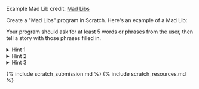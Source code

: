 <span class="small-text">Example Mad Lib credit: [Mad Libs](https://www.madlibs.com/printables/)</span>

Create a "Mad Libs" program in Scratch. Here's an example of a Mad Lib:


Your program should ask for at least 5 words or phrases from the user, then tell a story with those phrases filled in.

<details>
<summary>Hint 1</summary>

The <a href="https://en.scratch-wiki.info/wiki/Ask_()_and_Wait_(block))">'ask'</a> block (under 'sensing') will prompt the user with a question, and let them type an answer. The answer they type is stored in the special <a href="https://en.scratch-wiki.info/wiki/Answer_(block))">'answer'</a> variable.

</details>

<details>
<summary>Hint 2</summary>

The <a href="https://en.scratch-wiki.info/wiki/Join_()()_(block))">'join'</a> block (under 'operators') lets you combine values together.
</details>

<details>
<summary>Hint 3</summary>

Use the 'Make variable' button under the 'Variables' section to make a variable for each input. After getting each answer from the user, use the <a href="https://en.scratch-wiki.info/wiki/Set_()_to_()_(block))">'set'</a> block store the `answer` in the correct variable. Then use the <a href="https://en.scratch-wiki.info/wiki/Join_()()_(block))">'join'</a> and <a href="https://en.scratch-wiki.info/wiki/Say_()_(block))">'say'</a> blocks to combine text that you write with the answers the user has typed in to tell your story.
</details>

{% include scratch_submission.md %}
{% include scratch_resources.md %}

